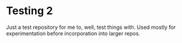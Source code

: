 # Testing 2
Just a test repository for me to, well, test things with. Used mostly for experimentation before incorporation into larger repos.
